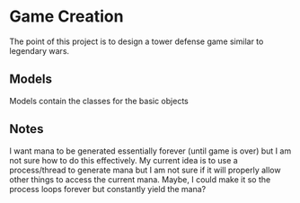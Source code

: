 # Game Creation
The point of this project is to design a tower defense game similar to legendary wars.

## Models
Models contain the classes for the basic objects

## Notes
I want mana to be generated essentially forever (until game is over) but I am not sure how to do this effectively. My current idea is to use a process/thread to generate mana but I am not sure if it will properly allow other things to access the current mana. Maybe, I could make it so the process loops forever but constantly yield the mana?